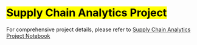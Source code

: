 # **<mark>Supply Chain Analytics Project</mark>**


For comprehensive project details, please refer to [Supply Chain Analytics Project Notebook](https://github.com/MohamedMohsen01/SQL-Projects/blob/main/Supply%20Chain%20Analytics/Supply%20Chain%20Analytics%20Notebook.ipynb)
